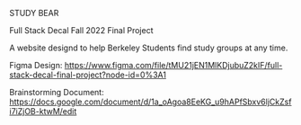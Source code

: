 STUDY BEAR

Full Stack Decal Fall 2022 Final Project

A website designd to help Berkeley Students find study groups at any time.

Figma Design:
https://www.figma.com/file/tMU21jEN1MlKDjubuZ2kIF/full-stack-decal-final-project?node-id=0%3A1

Brainstorming Document:
https://docs.google.com/document/d/1a_oAgoa8EeKG_u9hAPfSbxv6ljCkZsfi7iZjOB-ktwM/edit


